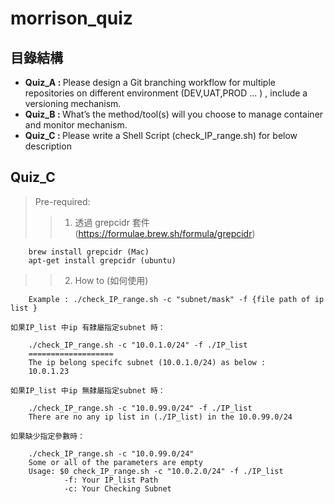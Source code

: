 # morrison_quiz

## 目錄結構
- <b>Quiz_A : </b> Please design a Git branching workflow for multiple repositories on different environment (DEV,UAT,PROD ... ) , include a versioning mechanism.
- <b>Quiz_B : </b> What’s the method/tool(s) will you choose to manage container and monitor mechanism.
- <b>Quiz_C : </b> Please write a Shell Script (check_IP_range.sh) for below description

## Quiz_C 
> Pre-required:
>>1. 透過 grepcidr 套件 (https://formulae.brew.sh/formula/grepcidr)
```
    brew install grepcidr (Mac)
    apt-get install grepcidr (ubuntu)
```

>>2. How to (如何使用)
```
    Example : ./check_IP_range.sh -c "subnet/mask" -f {file path of ip list }
```

    如果IP_list 中ip 有隸屬指定subnet 時：
```
    ./check_IP_range.sh -c "10.0.1.0/24" -f ./IP_list
    ===================
    The ip belong specifc subnet (10.0.1.0/24) as below : 
    10.0.1.23
```

    如果IP_list 中ip 無隸屬指定subnet 時：
```
    ./check_IP_range.sh -c "10.0.99.0/24" -f ./IP_list
    There are no any ip list in (./IP_list) in the 10.0.99.0/24
```

    如果缺少指定參數時：
```
    ./check_IP_range.sh -c "10.0.99.0/24"             
    Some or all of the parameters are empty
    Usage: $0 check_IP_range.sh -c "10.0.2.0/24" -f ./IP_list 
            -f: Your IP_list Path
            -c: Your Checking Subnet

```